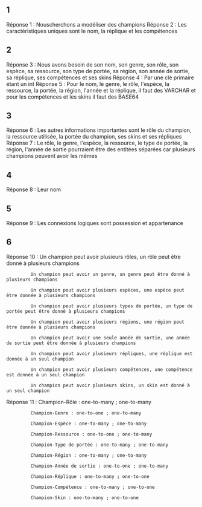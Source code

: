 ## 1
Réponse 1 : Nouscherchons a modéliser des champions
Réponse 2 : Les caractéristiques uniques sont le nom, la réplique et les compétences
## 2
Réponse 3 : Nous avons besoin de son nom, son genre, son rôle, son espèce, sa ressource, son type de portée, sa région, son année de sortie, sa réplique, ses compétences et ses skins
Réponse 4 : Par une clé primaire étant un int
Réponse 5 : Pour le nom, le genre, le rôle, l'espèce, la ressource, la portée, la région, l'année et la réplique, il faut des VARCHAR et pour les compétences et les skins il faut des BASE64
## 3
Réponse 6 : Les autres informations importantes sont le rôle du champion, la ressource utilisée, la portée du champion, ses skins et ses répliques
Réponse 7 : Le rôle, le genre, l'espèce, la ressource, le type de portée, la région, l'année de sortie pourraient être des entitées séparées car plusieurs champions peuvent avoir les mêmes
## 4
Réponse 8 : Leur nom
## 5
Réponse 9 : Les connexions logiques sont possession et appartenance
## 6
Réponse 10 : Un champion peut avoir plusieurs rôles, un rôle peut être donné à plusieurs champions

             Un champion peut avoir un genre, un genre peut être donné à plusieurs champions
             
             Un champion peut avoir plusieurs espèces, une espèce peut être donnée à plusieurs champions
             
             Un champion peut avoir plusieurs types de portée, un type de portée peut être donné à plusieurs champions
             
             Un champion peut avoir plusieurs régions, une région peut être donnée à plusieurs champions
             
             Un champion peut avoir une seule année de sortie, une année de sortie peut être donnée à plusieurs champions
             
             Un champion peut avoir plusieurs répliques, une réplique est donnée à un seul champion
             
             Un champion peut avoir plusieurs compétences, une compétence est donnée à un seul champion
             
             Un champion peut avoir plusieurs skins, un skin est donné à un seul champion
             
Réponse 11 : Champion-Rôle : one-to-many ; one-to-many

             Champion-Genre : one-to-one ; one-to-many
             
             Champion-Espèce : one-to-many ; one-to-many
             
             Champion-Ressource : one-to-one ; one-to-many
             
             Champion-Type de portée : one-to-many ; one-to-many
             
             Champion-Région : one-to-many ; one-to-many
             
             Champion-Année de sortie : one-to-one ; one-to-many
             
             Champion-Réplique : one-to-many ; one-to-one
             
             Champion-Compétence : one-to-many ; one-to-one
             
             Champion-Skin : one-to-many ; one-to-one
